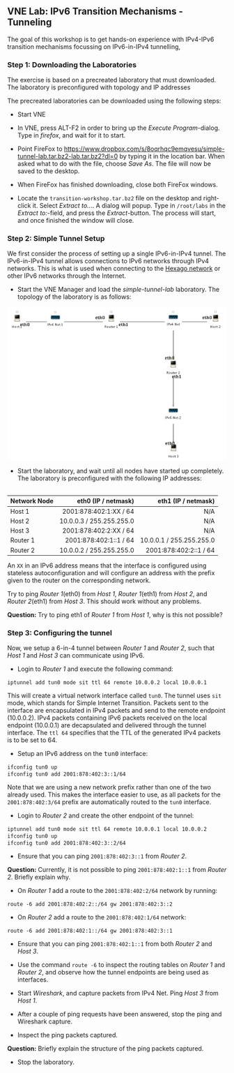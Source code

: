 ## VNE Lab: IPv6 Transition Mechanisms - Tunneling

The goal of this workshop is to get hands-on experience with
IPv4-IPv6 transition mechanisms focussing on IPv6-in-IPv4 tunnelling,

### Step 1: Downloading the Laboratories

The exercise is based on a precreated laboratory that must downloaded. The laboratory is preconfigured with topology and IP addresses

The precreated laboratories can be downloaded using the following steps:

- Start VNE

- In VNE, press ALT-F2 in order to bring up the *Execute Program*-dialog. Type in *firefox*, and wait for it to start.

- Point FireFox to https://www.dropbox.com/s/8oqrhqc9emqvesu/simple-tunnel-lab.tar.bz2-lab.tar.bz2?dl=0 by typing it in the location bar. When asked what to do with the file, choose *Save As*. The file will now be saved to the desktop.

- When FireFox has finished downloading, close both FireFox windows.

- Locate the `transition-workshop.tar.bz2` file on the desktop and right-click it. Select *Extract to...*. A dialog will popup. Type in `/root/labs` in the *Extract to:*-field, and press the *Extract*-button. The process will start, and once finished the window will close.

### Step 2: Simple Tunnel Setup

We first consider the process of setting up a single IPv6-in-IPv4 tunnel. The IPv6-in-IPv4 tunnel allows connections to IPv6 networks through IPv4 networks. This is what is used when connecting to the [Hexago network](www.hexago.com) or other IPv6 networks through the Internet.            

- Start the VNE Manager and load the *simple-tunnel-lab* laboratory. The topology of the laboratory is as follows:

![](../img/workshop3-lab1.png)

- Start the laboratory, and wait until all nodes have started up completely. The laboratory is preconfigured with the following IP addresses:<br><br>

| Network Node | eth0 (IP / netmask)       | eth1 (IP / netmask)      |
| -------------|--------------------------:|-------------------------:|
| Host 1       | 2001:878:402:1:XX / 64    | N/A                      |
| Host 2       | 10.0.0.3 / 255.255.255.0  | N/A                      |
| Host 3       | 2001:878:402:2:XX / 64    | N/A                      |
| Router 1     | 2001:878:402:1::1 / 64    | 10.0.0.1 / 255.255.255.0 |
| Router 2     | 10.0.0.2 / 255.255.255.0  | 2001:878:402:2::1 / 64   |

An `XX` in an IPv6 address means that the interface is configured using stateless autoconfiguration and will configure an address with the prefix given to the router on the corresponding network.

Try to ping *Router 1*(eth0) from *Host 1*, *Router 1*(eth1) from *Host 2*, and *Router 2*(eth1) from *Host 3*. This should work without any problems.

**Question:** Try to ping eth1 of *Router 1* from *Host 1*, why is this not possible?

### Step 3: Configuring the tunnel

Now, we setup a 6-in-4 tunnel between *Router 1* and *Router 2*, such that *Host 1* and *Host 3* can communicate using IPv6.

- Login to *Router 1* and execute the following command:

 ```
iptunnel add tun0 mode sit ttl 64 remote 10.0.0.2 local 10.0.0.1
```

 This will create a virtual network interface called `tun0`. The tunnel uses `sit` mode, which stands for Simple Internet Transition. Packets sent to the interface are encapsulated in IPv4 packets and send to the remote endpoint (10.0.0.2). IPv4 packets containing IPv6 packets received on the local endpoint (10.0.0.1) are decapsulated and delivered through
the tunnel interface. The `ttl 64` specifies that the TTL of the generated IPv4
packets is to be set to 64.

- Setup an IPv6 address on the <tt>tun0</tt> interface:

 ```
ifconfig tun0 up
ifconfig tun0 add 2001:878:402:3::1/64
```

 Note that we are using a new network prefix rather than one of the two already used. This makes the interface easier to use, as all packets for the `2001:878:402:3/64` prefix are automatically routed to the `tun0` interface.

- Login to *Router 2* and create the other endpoint of the tunnel:

 ```
iptunnel add tun0 mode sit ttl 64 remote 10.0.0.1 local 10.0.0.2
ifconfig tun0 up
ifconfig tun0 add 2001:878:402:3::2/64
```

- Ensure that you can ping `2001:878:402:3::1` from *Router 2*.

**Question:** Currently, it is not possible to ping `2001:878:402:1::1` from *Router 2*. Briefly explain why.

- On *Router 1* add a route to the `2001:878:402:2/64` network by running:

 ```
route -6 add 2001:878:402:2::/64 gw 2001:878:402:3::2
```

- On *Router 2* add a route to the `2001:878:402:1/64` network:

 ```
route -6 add 2001:878:402:1::/64 gw 2001:878:402:3::1
```

- Ensure that you can ping `2001:878:402:1::1` from both *Router 2* and *Host 3*.

- Use the command `route -6` to inspect the routing tables on *Router 1* and *Router 2*, and observe how the tunnel endpoints are being used as interfaces.

- Start *Wireshark*, and capture packets from IPv4 Net. Ping *Host 3* from *Host 1*.

- After a couple of ping requests have been answered, stop the ping and Wireshark capture.

- Inspect the ping packets captured.

**Question:** Briefly explain the structure of the ping packets captured.
- Stop the laboratory.
